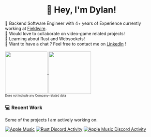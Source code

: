 <p align="center">
  <h1 align="center"> 💫 Hey, I'm Dylan! </h1>
</p>
🔭 Backend Software Engineer with 4+ years of Experience currently working at <a href="https://www.fieldwire.com/">Fieldwire</a>.<br>
🤝 Would love to collaborate on video-game related projects!<br>
🌱 Learning about Rust and Websockets!<br />
💭 Want to have a chat ? Feel free to contact me on <a href="https://linkedin.com/in/dylancattelan">LinkedIn</a> !
<br />
<br />
<a href="https://github.com/DylanCa">
  <img height=140 align="center" src="https://github-readme-stats-dylancas-projects.vercel.app/api?username=DylanCa&theme=dark&hide_border=false&include_all_commits=true&count_private=true" />
</a>
<a href="https://wakatime.com/DylanCa">
  <img height=140 align="center" src="https://github-readme-stats.vercel.app/api/wakatime?username=DylanCa&layout=compact&display_format=percent&langs_count=4" />
</a>
<br />
<sup><sub>Does not include any Company-related data</sub></sup>


<br />

### 💻 Recent Work
Some of the projects I am actively working on.
<br />

[![Apple Music](https://github-readme-stats.vercel.app/api/pin/?username=DylanCa&repo=apple-music)](https://github.com/DylanCa/apple-music)
[![Rust Discord Activity](https://github-readme-stats.vercel.app/api/pin/?username=DylanCa&repo=rust-discord-activity)](https://github.com/DylanCa/rust-discord-activity)
[![Apple Music Discord Activity](https://github-readme-stats.vercel.app/api/pin/?username=DylanCa&repo=apple-music-discord-activity)](https://github.com/DylanCa/apple-music-discord-activity)

